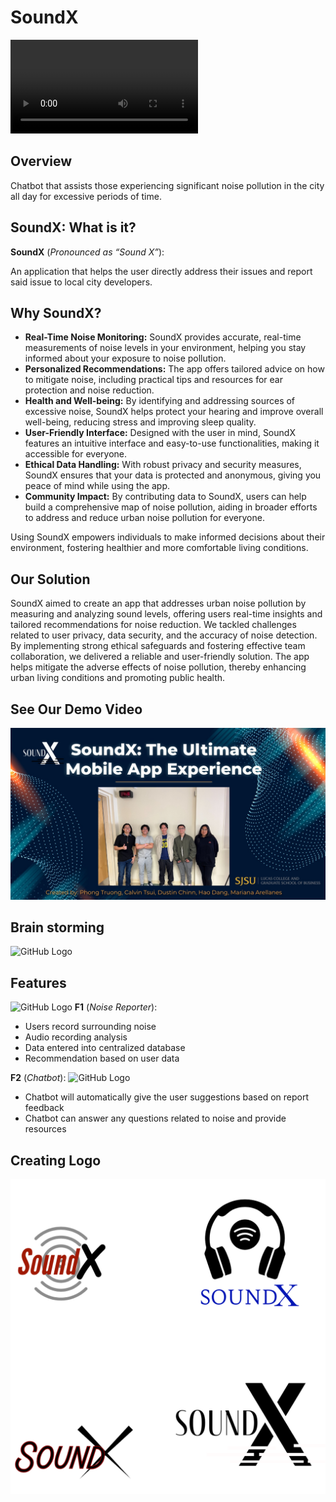 # SoundX

<!--
![GitHub Logo](/Image1.png) 
-->
![Alt Text](/streamlit-audio2-2024-04-27-19-04-16.webm)

##

## Overview

Chatbot that assists those experiencing significant noise pollution in the city all day for excessive periods of time. 

## SoundX: What is it?

**SoundX** (*Pronounced as “Sound X”*):

An application that helps the user directly address their issues and report said issue to local city developers.

## Why SoundX? 


- **Real-Time Noise Monitoring:** SoundX provides accurate, real-time measurements of noise levels in your environment, helping you stay informed about your exposure to noise pollution.
- **Personalized Recommendations:** The app offers tailored advice on how to mitigate noise, including practical tips and resources for ear protection and noise reduction.
- **Health and Well-being:** By identifying and addressing sources of excessive noise, SoundX helps protect your hearing and improve overall well-being, reducing stress and improving sleep quality.
- **User-Friendly Interface:** Designed with the user in mind, SoundX features an intuitive interface and easy-to-use functionalities, making it accessible for everyone.
- **Ethical Data Handling:** With robust privacy and security measures, SoundX ensures that your data is protected and anonymous, giving you peace of mind while using the app.
- **Community Impact:** By contributing data to SoundX, users can help build a comprehensive map of noise pollution, aiding in broader efforts to address and reduce urban noise pollution for everyone.

Using SoundX empowers individuals to make informed decisions about their environment, fostering healthier and more comfortable living conditions.


## Our Solution

SoundX aimed to create an app that addresses urban noise pollution by measuring and analyzing sound levels, offering users real-time insights and tailored recommendations for noise reduction.
We tackled challenges related to user privacy, data security, and the accuracy of noise detection. 
By implementing strong ethical safeguards and fostering effective team collaboration, we delivered a reliable and user-friendly solution. 
The app helps mitigate the adverse effects of noise pollution, thereby enhancing urban living conditions and promoting public health.

## See Our Demo Video
[![Watch the video](youtube.jpg)](https://youtu.be/ITcKi5RhCys) 

## Brain storming
![GitHub Logo](/Image1.jpg) 

## Features
![GitHub Logo](/Image2.jpg) 
**F1** (*Noise Reporter*):
- Users record surrounding noise
- Audio recording analysis
- Data entered into centralized database
- Recommendation based on user data

**F2** (*Chatbot*):
![GitHub Logo](/Image3.jpg) 
- Chatbot will automatically give the user suggestions based on report feedback
- Chatbot can answer any questions related to noise and provide resources


## Creating Logo

![GitHub Logo](/Untitled.png) 

<!--
[![IMAGE ALT TEXT HERE](/CASExplorer.png)](https://youtu.be/Sa3w50Kn6TY)
-->
